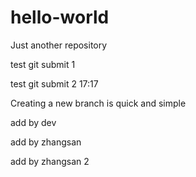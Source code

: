 # hello-world
Just another repository

test git submit 1

test git submit 2 17:17

Creating a new branch is quick and simple

add by dev

add by zhangsan

add by zhangsan 2
